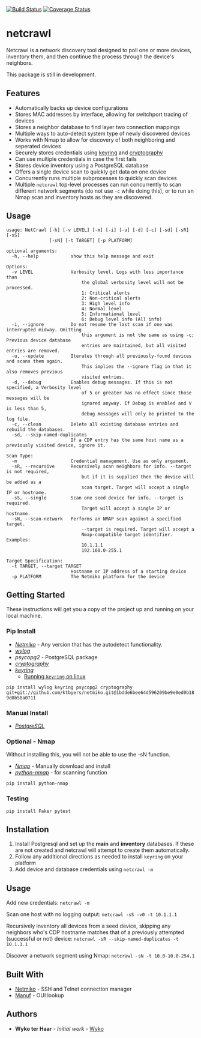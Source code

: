 [![Build Status](https://travis-ci.org/Wyko/netcrawl.svg?branch=master)](https://travis-ci.org/Wyko/netcrawl) [![Coverage Status](https://coveralls.io/repos/github/Wyko/netcrawl/badge.svg?branch=master)](https://coveralls.io/github/Wyko/netcrawl?branch=master)


# netcrawl

Netcrawl is a network discovery tool designed to poll one or more devices, inventory them, and then continue the process through the device's neighbors.

This package is still in development.

## Features

* Automatically backs up device configurations
* Stores MAC addresses by interface, allowing for switchport tracing of devices
* Stores a neighbor database to find layer two connection mappings
* Multiple ways to auto-detect system type of newly discovered devices
* Works with Nmap to allow for discovery of both neighboring and seperated devices
* Securely stores credentials using [keyring](https://pypi.python.org/pypi/keyring) and [cryptography](https://cryptography.io)
* Can use multiple credentials in case the first fails 
* Stores device inventory using a PostgreSQL database
* Offers a single device scan to quickly get data on one device
* Concurrently runs multiple subprocesses to quickly scan devices
* Multiple `netcrawl` top-level processes can run concurrently to scan different network segments (do not use `-c` while doing this), or to run an Nmap scan and inventory hosts as they are discovered.


## Usage

```
usage: NetCrawl [-h] [-v LEVEL] [-m] [-i] [-u] [-d] [-c] [-sd] [-sR] [-sS]
                [-sN] [-t TARGET] [-p PLATFORM]

optional arguments:
  -h, --help            show this help message and exit

Options:
  -v LEVEL              Verbosity level. Logs with less importance than
                            the global verbosity level will not be processed.
                            1: Critical alerts
                            2: Non-critical alerts
                            3: High level info
                            4: Normal level
                            5: Informational level
                            6: Debug level info (All info)
  -i, --ignore          Do not resume the last scan if one was interrupted midway. Omitting
                            this argument is not the same as using -c; Previous device database
                            entries are maintained, but all visited entries are removed.
  -u, --update          Iterates through all previously-found devices and scans them again.
                            This implies the --ignore flag in that it also removes previous
                            visited entries.
  -d, --debug           Enables debug messages. If this is not specified, a Verbosity level
                            of 5 or greater has no effect since those messages will be
                            ignored anyway. If Debug is enabled and V is less than 5,
                            debug messages will only be printed to the log file.
  -c, --clean           Delete all existing database entries and rebuild the databases.
  -sd, --skip-named-duplicates
                        If a CDP entry has the same host name as a previously visited device, ignore it.

Scan Type:
  -m                    Credential management. Use as only argument.
  -sR, --recursive      Recursively scan neighbors for info. --target is not required,
                            but if it is supplied then the device will be added as a
                            scan target. Target will accept a single IP or hostname.
  -sS, --single         Scan one seed device for info. --target is required.
                            Target will accept a single IP or hostname.
  -sN, --scan-network   Performs an NMAP scan against a specified target.
                            --target is required. Target will accept a
                            Nmap-compatible target identifier. Examples:
                            10.1.1.1
                            192.168.0-255.1

Target Specification:
  -t TARGET, --target TARGET
                        Hostname or IP address of a starting device
  -p PLATFORM           The Netmiko platform for the device
```

## Getting Started

These instructions will get you a copy of the project up and running on your local machine.

### Pip Install
* *[Netmiko](https://github.com/ktbyers/netmiko)* - Any version that has the autodetect functionality.
* *[wylog](https://github.com/Wyko/wylog)*
* *psycopg2* - PostgreSQL package
* *[cryptography](https://cryptography.io)*
* *[keyring](https://pypi.python.org/pypi/keyring)*
  * [Running `keyring` on linux](https://pypi.python.org/pypi/keyring#using-keyring-on-ubuntu-16-04)

`pip install wylog keyring psycopg2 cryptography git+git://github.com/ktbyers/netmiko.git@1bdde6bee64d596209be9e0ed0b189d8b58a0711`

### Manual Install
* *[PostgreSQL](https://www.postgresql.org/)*

### Optional - Nmap
Without installing this, you will not be able to use the -sN function.

* *[Nmap](https://nmap.org)* - Manually download and install
* *[python-nmap](http://xael.org/pages/python-nmap-en.html)* - for scanning function

`pip install python-nmap`


### Testing

`pip install Faker pytest`

## Installation

1. Install Postgresql and set up the **main** and **inventory** databases. If these are not created and netcrawl will attempt to create them automatically.
2. Follow any additional directions as needed to install `keyring` on your platform
3. Add device and database credentials using `netcrawl -m`

## Usage

Add new credentials:
`netcrawl -m` 

Scan one host with no logging output:
`netcrawl -sS -v0 -t 10.1.1.1`

Recursively inventory all devices from a seed device, skipping any neighbors who's CDP hostname matches that of a previously attempted (successful or not) device:
`netcrawl -sR --skip-named-duplicates -t 10.1.1.1`

Discover a network segment using Nmap:
`netcrawl -sN -t 10.0-10.0-254.1`


## Built With

* [Netmiko](https://github.com/ktbyers/netmiko) - SSH and Telnet connection manager
* [Manuf](https://github.com/coolbho3k/manuf) - OUI lookup

## Authors

* **Wyko ter Haar** - *Initial work* - [Wyko](https://github.com/Wyko)
